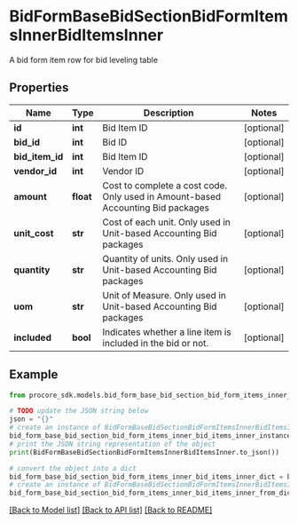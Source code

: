 # BidFormBaseBidSectionBidFormItemsInnerBidItemsInner

A bid form item row for bid leveling table

## Properties

Name | Type | Description | Notes
------------ | ------------- | ------------- | -------------
**id** | **int** | Bid Item ID | [optional] 
**bid_id** | **int** | Bid ID | [optional] 
**bid_item_id** | **int** | Bid Item ID | [optional] 
**vendor_id** | **int** | Vendor ID | [optional] 
**amount** | **float** | Cost to complete a cost code. Only used in Amount-based Accounting Bid packages | [optional] 
**unit_cost** | **str** | Cost of each unit. Only used in Unit-based Accounting Bid packages | [optional] 
**quantity** | **str** | Quantity of units. Only used in Unit-based Accounting Bid packages | [optional] 
**uom** | **str** | Unit of Measure. Only used in Unit-based Accounting Bid packages | [optional] 
**included** | **bool** | Indicates whether a line item is included in the bid or not. | [optional] 

## Example

```python
from procore_sdk.models.bid_form_base_bid_section_bid_form_items_inner_bid_items_inner import BidFormBaseBidSectionBidFormItemsInnerBidItemsInner

# TODO update the JSON string below
json = "{}"
# create an instance of BidFormBaseBidSectionBidFormItemsInnerBidItemsInner from a JSON string
bid_form_base_bid_section_bid_form_items_inner_bid_items_inner_instance = BidFormBaseBidSectionBidFormItemsInnerBidItemsInner.from_json(json)
# print the JSON string representation of the object
print(BidFormBaseBidSectionBidFormItemsInnerBidItemsInner.to_json())

# convert the object into a dict
bid_form_base_bid_section_bid_form_items_inner_bid_items_inner_dict = bid_form_base_bid_section_bid_form_items_inner_bid_items_inner_instance.to_dict()
# create an instance of BidFormBaseBidSectionBidFormItemsInnerBidItemsInner from a dict
bid_form_base_bid_section_bid_form_items_inner_bid_items_inner_from_dict = BidFormBaseBidSectionBidFormItemsInnerBidItemsInner.from_dict(bid_form_base_bid_section_bid_form_items_inner_bid_items_inner_dict)
```
[[Back to Model list]](../README.md#documentation-for-models) [[Back to API list]](../README.md#documentation-for-api-endpoints) [[Back to README]](../README.md)


